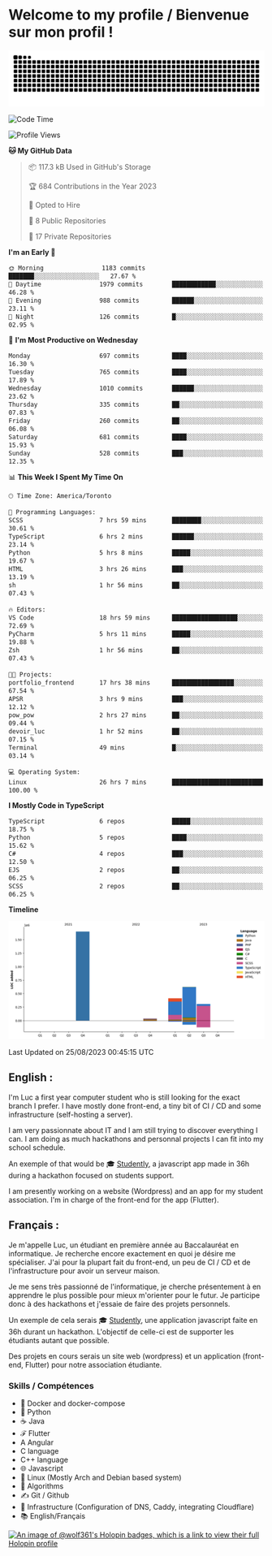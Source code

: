 # Welcome to my profile / Bienvenue sur mon profil !

![snake gif](https://github.com/wolf-361/wolf-361/blob/output/github-contribution-grid-snake.svg)

<!--START_SECTION:waka-->
![Code Time](http://img.shields.io/badge/Code%20Time-290%20hrs%2029%20mins-blue)

![Profile Views](http://img.shields.io/badge/Profile%20Views-0-blue)

**🐱 My GitHub Data** 

> 📦 117.3 kB Used in GitHub's Storage 
 > 
> 🏆 684 Contributions in the Year 2023
 > 
> 💼 Opted to Hire
 > 
> 📜 8 Public Repositories 
 > 
> 🔑 17 Private Repositories 
 > 
**I'm an Early 🐤** 

```text
🌞 Morning                1183 commits        ███████░░░░░░░░░░░░░░░░░░   27.67 % 
🌆 Daytime                1979 commits        ████████████░░░░░░░░░░░░░   46.28 % 
🌃 Evening                988 commits         ██████░░░░░░░░░░░░░░░░░░░   23.11 % 
🌙 Night                  126 commits         █░░░░░░░░░░░░░░░░░░░░░░░░   02.95 % 
```
📅 **I'm Most Productive on Wednesday** 

```text
Monday                   697 commits         ████░░░░░░░░░░░░░░░░░░░░░   16.30 % 
Tuesday                  765 commits         ████░░░░░░░░░░░░░░░░░░░░░   17.89 % 
Wednesday                1010 commits        ██████░░░░░░░░░░░░░░░░░░░   23.62 % 
Thursday                 335 commits         ██░░░░░░░░░░░░░░░░░░░░░░░   07.83 % 
Friday                   260 commits         ██░░░░░░░░░░░░░░░░░░░░░░░   06.08 % 
Saturday                 681 commits         ████░░░░░░░░░░░░░░░░░░░░░   15.93 % 
Sunday                   528 commits         ███░░░░░░░░░░░░░░░░░░░░░░   12.35 % 
```


📊 **This Week I Spent My Time On** 

```text
🕑︎ Time Zone: America/Toronto

💬 Programming Languages: 
SCSS                     7 hrs 59 mins       ████████░░░░░░░░░░░░░░░░░   30.61 % 
TypeScript               6 hrs 2 mins        ██████░░░░░░░░░░░░░░░░░░░   23.14 % 
Python                   5 hrs 8 mins        █████░░░░░░░░░░░░░░░░░░░░   19.67 % 
HTML                     3 hrs 26 mins       ███░░░░░░░░░░░░░░░░░░░░░░   13.19 % 
sh                       1 hr 56 mins        ██░░░░░░░░░░░░░░░░░░░░░░░   07.43 % 

🔥 Editors: 
VS Code                  18 hrs 59 mins      ██████████████████░░░░░░░   72.69 % 
PyCharm                  5 hrs 11 mins       █████░░░░░░░░░░░░░░░░░░░░   19.88 % 
Zsh                      1 hr 56 mins        ██░░░░░░░░░░░░░░░░░░░░░░░   07.43 % 

🐱‍💻 Projects: 
portfolio_frontend       17 hrs 38 mins      █████████████████░░░░░░░░   67.54 % 
APSR                     3 hrs 9 mins        ███░░░░░░░░░░░░░░░░░░░░░░   12.12 % 
pow_pow                  2 hrs 27 mins       ██░░░░░░░░░░░░░░░░░░░░░░░   09.44 % 
devoir_luc               1 hr 52 mins        ██░░░░░░░░░░░░░░░░░░░░░░░   07.15 % 
Terminal                 49 mins             █░░░░░░░░░░░░░░░░░░░░░░░░   03.14 % 

💻 Operating System: 
Linux                    26 hrs 7 mins       █████████████████████████   100.00 % 
```

**I Mostly Code in TypeScript** 

```text
TypeScript               6 repos             █████░░░░░░░░░░░░░░░░░░░░   18.75 % 
Python                   5 repos             ████░░░░░░░░░░░░░░░░░░░░░   15.62 % 
C#                       4 repos             ███░░░░░░░░░░░░░░░░░░░░░░   12.50 % 
EJS                      2 repos             ██░░░░░░░░░░░░░░░░░░░░░░░   06.25 % 
SCSS                     2 repos             ██░░░░░░░░░░░░░░░░░░░░░░░   06.25 % 
```



**Timeline**

![Lines of Code chart](https://raw.githubusercontent.com/wolf-361/wolf-361/main/assets/bar_graph.png)


 Last Updated on 25/08/2023 00:45:15 UTC
<!--END_SECTION:waka-->

## English : 

I'm Luc a first year computer student who is still looking for the exact branch I prefer. I have mostly done front-end, a tiny bit of CI / CD and some infrastructure (self-hosting a server).

I am very passionnate about IT and I am still trying to discover everything I can. I am doing as much hackathons and personnal projects I can fit into my school schedule.

An exemple of that would be 🎓 [Studently](https://github.com/wolf-361/Studently-CodeJam12), a javascript app made in 36h during a hackathon focused on students support.

I am presently working on a website (Wordpress) and an app for my student association. I'm in charge of the front-end for the app (Flutter).

## Français :

Je m'appelle Luc, un étudiant en première année au Baccalauréat en informatique. Je recherche encore exactement en quoi je désire me spécialiser. J'ai pour la plupart fait du front-end, un peu de CI / CD et de l'infrastructure pour avoir un serveur maison.

Je me sens très passionné de l'informatique, je cherche présentement à en apprendre le plus possible pour mieux m'orienter pour le futur. Je participe donc à des hackathons et j'essaie de faire des projets personnels.

Un exemple de cela serais 🎓 [Studently](https://github.com/wolf-361/Studently-CodeJam12), une application javascript faite en 36h durant un hackathon. L'objectif de celle-ci est de supporter les étudiants autant que possible.

Des projets en cours serais un site web (wordpress) et un application (front-end, Flutter) pour notre association étudiante.

###  Skills / Compétences

* 🐋 Docker and docker-compose
* 🐍 Python
* ☕ Java
* ℱ Flutter
* A Angular
* C language
* C++ language
* 🌐 Javascript
* 🐧 Linux (Mostly Arch and Debian based system)
* 🧩 Algorithms
* ✍️ Git / Github
* 📜 Infrastructure (Configuration of DNS, Caddy, integrating Cloudflare)
* 📚 English/Français

[![An image of @wolf361's Holopin badges, which is a link to view their full Holopin profile](https://holopin.me/wolf361)](https://holopin.io/@wolf361)


